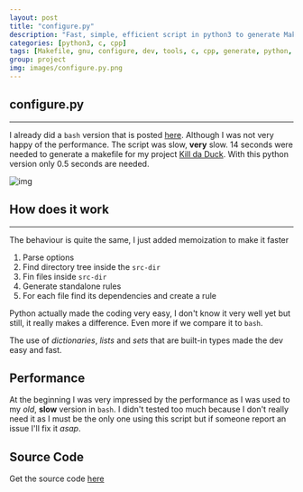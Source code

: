 ```yaml
---
layout: post
title: "configure.py"
description: "Fast, simple, efficient script in python3 to generate Makefiles"
categories: [python3, c, cpp]
tags: [Makefile, gnu, configure, dev, tools, c, cpp, generate, python, python3]
group: project
img: images/configure.py.png
---
```


## configure.py
---

I already did a `bash` version that is posted [here](http://posva.net/shell/c/cpp/2013/08/18/configure-script/). Although I was not very happy of the performance. The script was slow, **very** slow. 14 seconds were needed to generate a makefile for my project [Kill da Duck](http://posva.net/kdd/index.html). With this python version only  0.5 seconds are needed.

![img](http://i.imgur.com/Z6Lmt6V.png)

## How does it work
----

The behaviour is quite the same, I just added memoization to make it faster

1. Parse options
2. Find directory tree inside the `src-dir`
3. Fin files inside `src-dir`
4. Generate standalone rules
5. For each file find its dependencies and create a rule

Python actually made the coding very easy, I don't know it very well yet but still, it really makes a difference. Even more if we compare it to `bash`.

The use of *dictionaries*, *lists* and *sets* that are built-in types made the dev easy and fast.

## Performance

At the beginning I was very impressed by the performance as I was used to my *old*, **slow** version in `bash`. I didn't tested too much because I don't really need it as I must be the only one using this script but if someone report an issue I'll fix it *asap*.

## Source Code

Get the source code [here](https://github.com/posva/configure.py)

